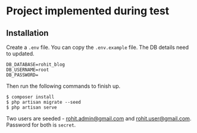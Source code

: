 # Project implemented during test

## Installation

Create a `.env` file. You can copy the `.env.example` file. The DB details need to updated.

````
DB_DATABASE=rohit_blog
DB_USERNAME=root
DB_PASSWORD=
````

Then run the following commands to finish up.
````
$ composer install
$ php artisan migrate --seed
$ php artisan serve
````

Two users are seeded - rohit.admin@gmail.com and rohit.user@gmail.com. Password for both is `secret`.
